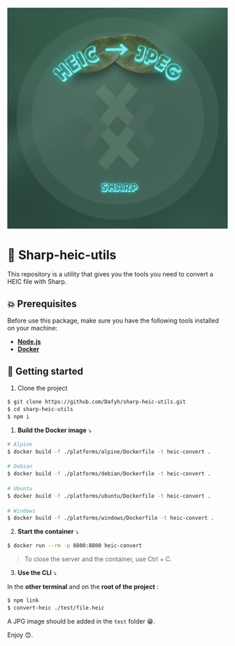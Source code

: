 <p align="center">
<img src="./docs/logo.jpg"/>
</p>

# 🥦 Sharp-heic-utils
This repository is a utility that gives you the tools you need to convert a HEIC file with Sharp.

## 💥 Prerequisites

Before use this package, make sure you have the following tools installed on your machine:

* [**Node.js**](https://nodejs.org/en/download/package-manager/)
* [**Docker**](https://docs.docker.com/engine/install/)

## 🚀 Getting started
1. Clone the project
```bash
$ git clone https://github.com/Dafyh/sharp-heic-utils.git 
$ cd sharp-heic-utils
$ npm i
```

1. **Build the Docker image** ⤵️
```bash
# Alpine
$ docker build -f ./platforms/alpine/Dockerfile -t heic-convert .

# Debian
$ docker build -f ./platforms/debian/Dockerfile -t heic-convert .

# Ubuntu
$ docker build -f ./platforms/ubuntu/Dockerfile -t heic-convert .

# Windows
$ docker build -f ./platforms/windows/Dockerfile -t heic-convert .
```

2. **Start the container** ⤵️
```bash
$ docker run --rm -p 8800:8800 heic-convert
```
> To close the server and the container, use Ctrl + C.

3. **Use the CLI** ⤵️  


In the **other terminal** and on the **root of the project** :
```bash
$ npm link
$ convert-heic ./test/file.heic
```

A JPG image should be added in the `test` folder 😁.

Enjoy 😊.